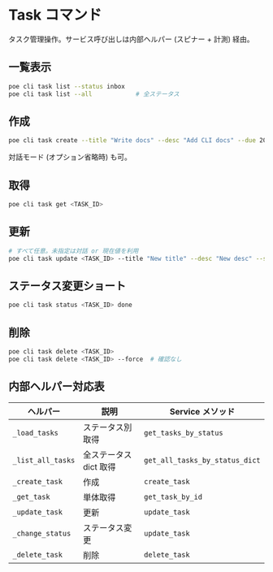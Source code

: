 # Task コマンド

タスク管理操作。サービス呼び出しは内部ヘルパー (スピナー + 計測) 経由。

## 一覧表示

```bash
poe cli task list --status inbox
poe cli task list --all            # 全ステータス
```

## 作成

```bash
poe cli task create --title "Write docs" --desc "Add CLI docs" --due 2025-09-30 --status inbox
```

対話モード (オプション省略時) も可。

## 取得

```bash
poe cli task get <TASK_ID>
```

## 更新

```bash
# すべて任意。未指定は対話 or 現在値を利用
poe cli task update <TASK_ID> --title "New title" --desc "New desc" --status next_action --due 2025-10-01
```

## ステータス変更ショート

```bash
poe cli task status <TASK_ID> done
```

## 削除

```bash
poe cli task delete <TASK_ID>
poe cli task delete <TASK_ID> --force  # 確認なし
```

## 内部ヘルパー対応表

| ヘルパー          | 説明                   | Service メソッド               |
| ----------------- | ---------------------- | ------------------------------ |
| `_load_tasks`     | ステータス別取得       | `get_tasks_by_status`          |
| `_list_all_tasks` | 全ステータス dict 取得 | `get_all_tasks_by_status_dict` |
| `_create_task`    | 作成                   | `create_task`                  |
| `_get_task`       | 単体取得               | `get_task_by_id`               |
| `_update_task`    | 更新                   | `update_task`                  |
| `_change_status`  | ステータス変更         | `update_task`                  |
| `_delete_task`    | 削除                   | `delete_task`                  |
